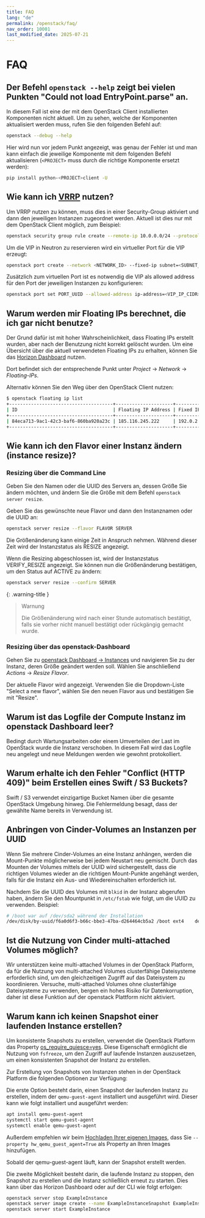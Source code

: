 ```yaml
---
title: FAQ
lang: "de"
permalink: /openstack/faq/
nav_order: 10001
last_modified_date: 2025-07-21
---
```


# FAQ

## Der Befehl `openstack --help` zeigt bei vielen Punkten "Could not load EntryPoint.parse" an.

In diesem Fall ist eine der mit dem OpenStack Client installierten Komponenten nicht aktuell. Um zu sehen, welche der Komponenten
aktualisiert werden muss, rufen Sie den folgenden Befehl auf:

```bash
openstack --debug --help
```

Hier wird nun vor jedem Punkt angezeigt, was genau der Fehler ist und man kann einfach die jeweilige Komponente mit dem folgenden Befehl
aktualisieren (`<PROJECT>` muss durch die richtige Komponente ersetzt werden):

```bash
pip install python-<PROJECT>client -U
```

## Wie kann ich [VRRP](https://de.wikipedia.org/wiki/Virtual_Router_Redundancy_Protocol) nutzen?

Um VRRP nutzen zu können, muss dies in einer Security-Group aktiviert und dann den jeweiligen Instanzen zugeordnet werden. Aktuell ist dies
nur mit dem OpenStack Client möglich, zum Beispiel:

```bash
openstack security group rule create --remote-ip 10.0.0.0/24 --protocol vrrp --ethertype IPv4 --ingress  default
```

Um die VIP in Neutron zu reservieren wird ein virtueller Port für die VIP erzeugt:

```bash
openstack port create --network <NETWORK_ID> --fixed-ip subnet=<SUBNET_ID>,ip-address=<VIP_IP_CIDR> VIP_PORT
```

Zusätzlich zum virtuellen Port ist es notwendig die VIP als allowed address für den Port der jeweiligen Instanzen zu konfigurieren: 

```bash
openstack port set PORT_UUID --allowed-address ip-address=<VIP_IP_CIDR>,mac_address=<MAC_ADDRESS>
```

## Warum werden mir Floating IPs berechnet, die ich gar nicht benutze?

Der Grund dafür ist mit hoher Wahrscheinlichkeit, dass Floating IPs erstellt wurden, aber nach der Benutzung nicht korrekt gelöscht wurden.
Um eine Übersicht über die aktuell verwendeten Floating IPs zu erhalten, können Sie das
[Horizon Dashboard](https://openstack.wiit-cloud.io/) nutzen.

Dort befindet sich der entsprechende Punkt unter _Project_ → _Network_ → _Floating-IPs_.

Alternativ können Sie den Weg über den  OpenStack Client nutzen:

```bash
$ openstack floating ip list
+--------------------------------------+---------------------+------------------+--------------------------------------+--------------------------------------+----------------------------------+
| ID                                   | Floating IP Address | Fixed IP Address | Port                                 | Floating Network                     | Project                          |
+--------------------------------------+---------------------+------------------+--------------------------------------+--------------------------------------+----------------------------------+
| 84eca713-9ac1-42c3-baf6-860ba920a23c | 185.116.245.222     | 192.0.2.7        | a3097883-21cc-49fa-a060-bccc1678ece7 | 54258498-a513-47da-9369-1a644e4be692 | b15cde70d85749689e6568f973bb002  |
+--------------------------------------+---------------------+------------------+--------------------------------------+--------------------------------------+----------------------------------+
```

## Wie kann ich den Flavor einer Instanz ändern (instance resize)?

### Resizing über die Command Line

Geben Sie den Namen oder die UUID des Servers an, dessen Größe Sie ändern möchten, und ändern Sie die Größe mit dem Befehl
`openstack server resize`.

Geben Sie das gewünschte neue Flavor und dann den Instanznamen oder die UUID an:

```bash
openstack server resize --flavor FLAVOR SERVER
```

Die Größenänderung kann einige Zeit in Anspruch nehmen. Während dieser Zeit wird der Instanzstatus als RESIZE angezeigt.

Wenn die Resizing abgeschlossen ist, wird der Instanzstatus VERIFY_RESIZE angezeigt. Sie können nun die Größenänderung bestätigen, um den
Status auf ACTIVE zu ändern:

```bash
openstack server resize --confirm SERVER
```

{: .warning-title }

> Warnung
>
> Die Größenänderung wird nach einer Stunde automatisch bestätigt, falls sie vorher nicht manuell bestätigt oder rückgängig gemacht wurde.

### Resizing über das openstack-Dashboard

Gehen Sie zu [openstack Dashboard → Instances](https://openstack.wiit-cloud.io/project/instances/) und navigieren Sie zu der Instanz, deren Größe
geändert werden soll. Wählen Sie anschließend _Actions_ → _Resize Flavor_.

Der aktuelle Flavor wird angezeigt. Verwenden Sie die Dropdown-Liste "Select a new flavor", wählen Sie den neuen Flavor aus und bestätigen
Sie mit "Resize".

## Warum ist das Logfile der Compute Instanz im openstack Dashboard leer?

Bedingt durch Wartungsarbeiten oder einem Umverteilen der Last im OpenStack wurde die Instanz verschoben. In diesem Fall wird das Logfile
neu angelegt und neue Meldungen werden wie gewohnt protokolliert.

## Warum erhalte ich den Fehler "Conflict (HTTP 409)" beim Erstellen eines Swift / S3 Buckets?

Swift / S3 verwendet einzigartige Bucket Namen über die gesamte OpenStack Umgebung hinweg. Die Fehlermeldung besagt, dass der gewählte Name bereits in
Verwendung ist.

## Anbringen von Cinder-Volumes an Instanzen per UUID

Wenn Sie mehrere Cinder-Volumes an eine Instanz anhängen, werden die Mount-Punkte möglicherweise bei jedem Neustart neu gemischt. Durch das
Mounten der Volumes mittels der UUID wird sichergestellt, dass die richtigen Volumes wieder an die richtigen Mount-Punkte angehängt werden, falls
für die Instanz ein Aus- und Wiedereinschalten erforderlich ist.

Nachdem Sie die UUID des Volumes mit `blkid` in der Instanz abgerufen haben, ändern Sie den Mountpunkt in `/etc/fstab` wie folgt, um die
UUID zu verwenden. Beispiel:

```bash
# /boot war auf /dev/sda2 während der Installation
/dev/disk/by-uuid/f6a0d6f3-b66c-bbe3-47ba-d264464cb5a2 /boot ext4    defaults        0       2
```

## Ist die Nutzung von Cinder multi-attached Volumes möglich?

Wir unterstützen keine multi-attached Volumes in der OpenStack Platform, da für die Nutzung von multi-attached Volumes clusterfähige Dateisysteme erforderlich sind, um den gleichzeitigen Zugriff auf das Dateisystem zu koordinieren.
Versuche, multi-attached Volumes ohne clusterfähige Dateisysteme zu verwenden, bergen ein hohes Risiko für Datenkorruption, daher ist diese Funktion auf der openstack Plattform nicht aktiviert.

## Warum kann ich keinen Snapshot einer laufenden Instance erstellen?

Um konsistente Snapshots zu erstellen, verwendet die OpenStack Platform das Property [os_require_quiesce=yes](https://opendev.org/openstack/nova/commit/926e58a179ef373646164bea40dc46b1ebef4748).
Diese Eigenschaft ermöglicht die Nutzung von `fsfreeze`, um den Zugriff auf laufende Instanzen auszusetzen, um einen konsistenten Snapshot der Instanz zu erstellen.

Zur Erstellung von Snapshots von Instanzen stehen in der OpenStack Platform die folgenden Optionen zur Verfügung:

Die erste Option besteht darin, einen Snapshot der laufenden Instanz zu erstellen, indem der `qemu-guest-agent` installiert und ausgeführt wird. Dieser kann wie folgt installiert und ausgeführt werden:

```bash
apt install qemu-guest-agent
systemctl start qemu-guest-agent
systemctl enable qemu-guest-agent
```

Außerdem empfehlen wir beim [Hochladen Ihrer eigenen Images](https://docs.wiit-cloud.io/de/openstack/specs/images/#upload-von-eigenen-images), dass Sie `--property hw_qemu_guest_agent=True` als Property an Ihren Images hinzufügen.

Sobald der qemu-guest-agent läuft, kann der Snapshot erstellt werden.

Die zweite Möglichkeit besteht darin, die laufende Instanz zu stoppen, den Snapshot zu erstellen und die Instanz schließlich erneut zu starten. Dies kann über das Horizon Dashboard oder auf der CLI wie folgt erfolgen:

```bash
openstack server stop ExampleInstance
openstack server image create --name ExampleInstanceSnapshot ExampleInstance
openstack server start ExampleInstance
```
